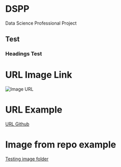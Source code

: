 # DSPP
Data Science Professional Project
## Test

### Headings Test

# URL Image Link
![Image URL](https://i0.wp.com/statisticsbyjim.com/wp-content/uploads/2020/07/TimeSeriesTrade.png?fit=576%2C384&ssl=1)

# URL Example

[URL Github](https://github.com/)

# Image from repo example

[Testing image folder](/assets/images/bus-road-against-sky.jpg)
